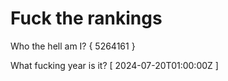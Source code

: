 # Fuck the rankings

Who the hell am I?
{ 5264161 }

What fucking year is it?
[ 2024-07-20T01:00:00Z ]
